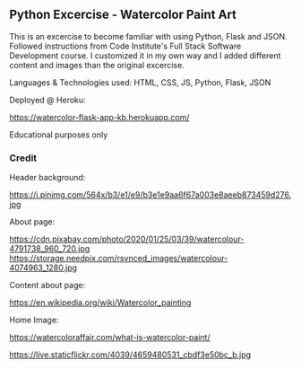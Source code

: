 ## Python Excercise - Watercolor Paint Art

This is an excercise to become familiar with using Python, Flask and JSON. 
Followed instructions from Code Institute's Full Stack Software Development course.
I customized it in my own way and I added different content and images than the original excercise.

Languages & Technologies used: HTML, CSS, JS, Python, Flask, JSON 

Deployed @ Heroku:

https://watercolor-flask-app-kb.herokuapp.com/


Educational purposes only




### Credit

Header background: 

https://i.pinimg.com/564x/b3/e1/e9/b3e1e9aa6f67a003e8aeeb873459d276.jpg

About page:

https://cdn.pixabay.com/photo/2020/01/25/03/39/watercolour-4791738_960_720.jpg
https://storage.needpix.com/rsynced_images/watercolour-4074963_1280.jpg


Content about page:

https://en.wikipedia.org/wiki/Watercolor_painting


Home Image:

https://watercoloraffair.com/what-is-watercolor-paint/

https://live.staticflickr.com/4039/4659480531_cbdf3e50bc_b.jpg



